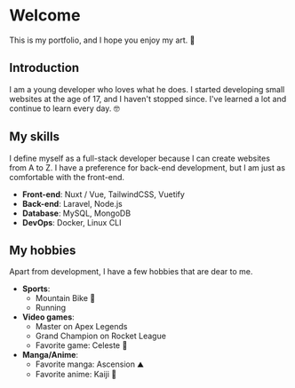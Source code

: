 # Welcome

This is my portfolio, and I hope you enjoy my art. 🎨

## Introduction

I am a young developer who loves what he does. I started developing small websites at the age of 17, and I haven't stopped since. I've learned a lot and continue to learn every day. 🤓

## My skills

I define myself as a full-stack developer because I can create websites from A to Z. I have a preference for back-end development, but I am just as comfortable with the front-end.

- **Front-end**: Nuxt / Vue, TailwindCSS, Vuetify
- **Back-end**: Laravel, Node.js
- **Database**: MySQL, MongoDB
- **DevOps**: Docker, Linux CLI

## My hobbies

Apart from development, I have a few hobbies that are dear to me.

- **Sports**:
  - Mountain Bike 🚵
  - Running
- **Video games**:
  - Master on Apex Legends
  - Grand Champion on Rocket League
  - Favorite game: Celeste 🍓
- **Manga/Anime**:
  - Favorite manga: Ascension ⛰️
  - Favorite anime: Kaiji 🎲
